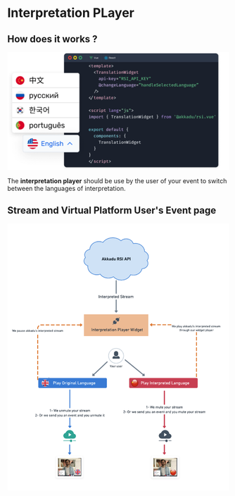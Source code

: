 # Interpretation PLayer

## How does it works ? 

![An image](../images/interpretation-player.png)


The **interpretation player** should be use by the user of your event to switch between the languages of interpretation.


## Stream and Virtual Platform User's Event page
 ![An image](../images/stream-vp-user-page-long.png) 